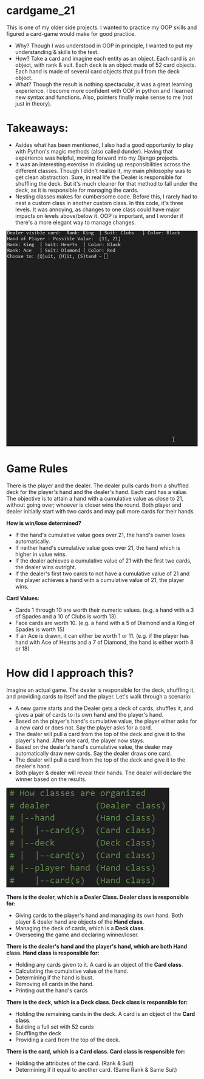 
# cardgame_21
This is one of my older side projects. I wanted to practice my OOP skills and figured a card-game would make for good practice. 
* Why? Though I was understood in OOP in principle, I wanted to put my understanding & skills to the test.
* How? Take a card and imagine each entity as an object. Each card is an object, with rank & suit. Each deck is an object made of 52 card objects. Each hand is made of several card objects that pull from the deck object. 
* What? Though the result is nothing spectacular, it was a great learning experience. I become more confident with OOP in python and I learned new syntax and functions. Also, pointers finally make sense to me (not just in theory). 

# Takeaways:
* Asides what has been mentioned, I also had a good opportunity to play with Python's magic methods (also called dunder). Having that experience was helpful, moving forward into my Django projects. 
* It was an interesting exercise in dividing up responsibilities across the different classes. Though I didn't realize it, my main philosophy was to get clean abstraction. Sure, in real life the Dealer is responsible for shuffling the deck. But it's much cleaner for that method to fall under the deck, as it is responsible for managing the cards. 
* Nesting classes makes for cumbersome code. Before this, I rarely had to nest a custom class in another custom class. In this code, it's three levels. It was annoying, as changes to one class could have major impacts on levels above/below it. OOP is important, and I wonder if there's a more elegant way to manage changes.

![demo](demo.gif)

# Game Rules
There is the player and the dealer. The dealer pulls cards from a shuffled deck for the player's hand and the dealer's hand. Each card has a value. The objective is to attain a hand with a cumulative value as close to 21, without going over; whoever is closer wins the round. Both player and dealer initially start with two cards and may pull more cards for their hands. 

**How is win/lose determined?**
* If the hand's cumulative value goes over 21, the hand's owner loses automatically. 
* If neither hand's cumulative value goes over 21, the hand which is higher in value wins.
* If the dealer achieves a cumulative value of 21 with the first two cards, the dealer wins outright.
* If the dealer's first two cards to not have a cumulative value of 21 and the player achieves a hand with a cumulative value of 21, the player wins. 

**Card Values:**
* Cards 1 through 10 are worth their numeric values. (e.g. a hand with a 3 of Spades and a 10 of Clubs is worth 13)
* Face cards are worth 10. (e.g. a hand with a 5 of Diamond and a King of Spades is worth 15)
* If an Ace is drawn, it can either be worth 1 or 11. (e.g. if the player has hand with Ace of Hearts and a 7 of Diamond, the hand is either worth 8 or 18)


# How did I approach this?
Imagine an actual game. The dealer is responsible for the deck, shuffling it, and providing cards to itself and the player. Let's walk through a scenario:
* A new game starts and the Dealer gets a deck of cards, shuffles it, and gives a pair of cards to its own hand and the player's hand.
* Based on the player's hand's cumulative value, the player either asks for a new card or does not. Say the player asks for a card.
* The dealer will pull a card from the top of the deck and give it to the player's hand. After one card, the player now stays.
* Based on the dealer's hand's cumulative value, the dealer may automatically draw new cards. Say the dealer draws one card.
* The dealer will pull a card from the top of the deck and give it to the dealer's hand. 
* Both player & dealer will reveal their hands. The dealer will declare the winner based on the results. 

![diagram](diagram.PNG)

**There is the dealer, which is a Dealer Class. Dealer class is responsible for:**
* Giving cards to the player's hand and managing its own hand. Both player & dealer hand are objects of the **Hand class**.
* Managing the deck of cards, which is a **Deck class**. 
* Overseeing the game and declaring winner/loser. 

**There is the dealer's hand and the player's hand, which are both Hand class. Hand class is responsible for:**
* Holding any cards given to it. A card is an object of the **Card class**.
* Calculating the cumulative value of the hand.
* Determining if the hand is bust. 
* Removing all cards in the hand. 
* Printing out the hand's cards

**There is the deck, which is a Deck class. Deck class is responsible for:**
* Holding the remaining cards in the deck. A card is an object of the **Card class**. 
* Building a full set with 52 cards
* Shuffling the deck
* Providing a card from the top of the deck. 

**There is the card, which is a Card class. Card class is responsible for:**
* Holding the attributes of the card. (Rank & Suit)
* Determining if it equal to another card. (Same Rank & Same Suit)
